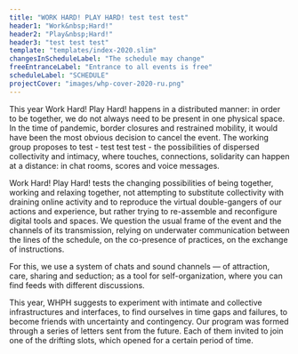 ```yaml
---
title: "WORK HARD! PLAY HARD! test test test"
header1: "Work&nbsp;Hard!"
header2: "Play&nbsp;Hard!"
header3: "test test test"
template: "templates/index-2020.slim"
changesInScheduleLabel: "The schedule may change"
freeEntranceLabel: "Entrance to all events is free"
scheduleLabel: "SCHEDULE"
projectCover: "images/whp-cover-2020-ru.png"
---
```


This year Work Hard! Play Hard! happens in a distributed manner: in order to be together, we do not always need to be present in one physical space. In the time of pandemic, border closures and restrained mobility, it would have been the most obvious decision to cancel the event. The working group proposes to test - test test test - the possibilities of dispersed collectivity and intimacy, where touches, connections, solidarity can happen at a distance: in chat rooms, scores and voice messages.

Work Hard! Play Hard! tests the changing possibilities of being together, working and relaxing together, not attempting to substitute collectivity with draining online activity and to reproduce the virtual double-gangers of our actions and experience, but rather trying to re-assemble and reconfigure digital tools and spaces. We question the usual frame of the event and the channels of its transmission, relying on underwater communication between the lines of the schedule, on the co-presence of practices, on the exchange of instructions.

For this, we use a system of chats and sound channels — of attraction, care, sharing and seduction; as a tool for self-organization, where you can find feeds with different discussions.

This year, WHPH suggests to experiment with intimate and collective infrastructures and interfaces, to find ourselves in time gaps and failures, to become friends with uncertainty and contingency. Our program was formed through a series of letters sent from the future. Each of them invited to join one of the drifting slots, which opened for a certain period of time.
